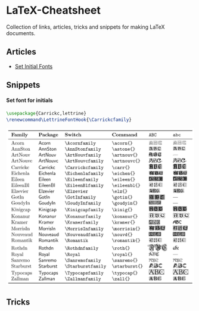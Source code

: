 # LaTeX-Cheatsheet

Collection of links, articles, tricks and snippets for making LaTeX documents.

## Articles

- [Set Initial Fonts](https://tex.stackexchange.com/a/250479/254874)

## Snippets

#### Set font for initials

```LaTeX
\usepackage{Carrickc,lettrine}
\renewcommand\LettrineFontHook{\Carrickcfamily}
```
![Options for Fancy Dropcaps](./images/initials.jpg)

## Tricks
